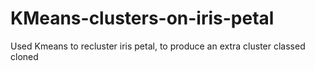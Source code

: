 # KMeans-clusters-on-iris-petal
Used Kmeans to recluster iris petal, to produce an extra cluster classed cloned

